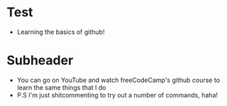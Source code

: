 # Test

- Learning the basics of github!


# Subheader

- You can go on YouTube and watch freeCodeCamp's github course to learn the same things that I do
- P.S I'm just shitcommenting to try out a number of commands, haha!    